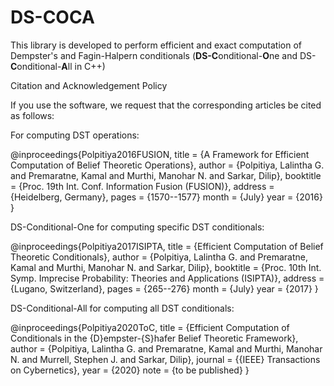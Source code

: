 # DS-COCA
This library is developed to perform efficient and exact computation of Dempster's and Fagin-Halpern conditionals (**DS-C**onditional-**O**ne and DS-**C**onditional-**A**ll in C++)

Citation and Acknowledgement Policy

If you use the software, we request that the corresponding articles be cited as follows:

For computing DST operations:

  @inproceedings{Polpitiya2016FUSION,
      title = {A Framework for Efficient Computation of Belief Theoretic Operations},
      author = {Polpitiya, Lalintha G. and Premaratne, Kamal and Murthi, Manohar N. and Sarkar, Dilip},
      booktitle = {Proc. 19th Int. Conf. Information Fusion (FUSION)},
      address = {Heidelberg, Germany},
      pages = {1570--1577}
      month = {July}
      year = {2016}
  }


DS-Conditional-One for computing specific DST conditionals:

  @inproceedings{Polpitiya2017ISIPTA,
      title = {Efficient Computation of Belief Theoretic Conditionals},
      author = {Polpitiya, Lalintha G. and Premaratne, Kamal and Murthi, Manohar N. and Sarkar, Dilip},
      booktitle = {Proc. 10th Int. Symp. Imprecise Probability: Theories and Applications (ISIPTA)},
      address = {Lugano, Switzerland},
      pages = {265--276}
      month = {July}
      year = {2017}
  }


DS-Conditional-All for computing all DST conditionals:

  @inproceedings{Polpitiya2020ToC,
      title = {Efficient Computation of Conditionals in the {D}empster-{S}hafer Belief Theoretic Framework},
      author = {Polpitiya, Lalintha G. and Premaratne, Kamal and Murthi, Manohar N. and Murrell, Stephen J. and Sarkar, Dilip},
      journal = {{IEEE} Transactions on Cybernetics},
      year = {2020}
      note = {to be published}
  }
